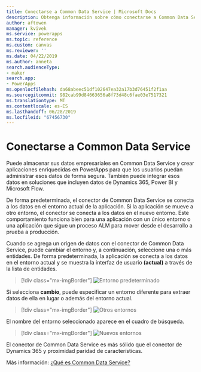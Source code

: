 ```yaml
---
title: Conectarse a Common Data Service | Microsoft Docs
description: Obtenga información sobre cómo conectarse a Common Data Service y usarlo para compilar aplicaciones en PowerApps.
author: aftowen
manager: kvivek
ms.service: powerapps
ms.topic: reference
ms.custom: canvas
ms.reviewer: ''
ms.date: 04/22/2019
ms.author: anneta
search.audienceType:
- maker
search.app:
- PowerApps
ms.openlocfilehash: da68abeec51df102647ea32a17b3d76451f2f1aa
ms.sourcegitcommit: 982cab99d84663656a8f73d48c6fae03e7517321
ms.translationtype: MT
ms.contentlocale: es-ES
ms.lasthandoff: 06/28/2019
ms.locfileid: "67456730"
---
```

# <a name="connect-to-common-data-service"></a>Conectarse a Common Data Service

Puede almacenar sus datos empresariales en Common Data Service y crear aplicaciones enriquecidas en PowerApps para que los usuarios puedan administrar esos datos de forma segura. También puede integrar esos datos en soluciones que incluyen datos de Dynamics 365, Power BI y Microsoft Flow.

De forma predeterminada, el conector de Common Data Service se conecta a los datos en el entorno actual de la aplicación. Si la aplicación se mueve a otro entorno, el conector se conecta a los datos en el nuevo entorno. Este comportamiento funciona bien para una aplicación con un único entorno o una aplicación que sigue un proceso ALM para mover desde el desarrollo a prueba a producción.

Cuando se agrega un origen de datos con el conector de Common Data Service, puede cambiar el entorno y, a continuación, seleccione una o más entidades. De forma predeterminada, la aplicación se conecta a los datos en el entorno actual y se muestra la interfaz de usuario **(actual)** a través de la lista de entidades.

> [!div class="mx-imgBorder"]
> ![Entorno predeterminado](media/connection-common-data-service/common-data-service-connection-change-environment.png)

Si selecciona **cambio**, puede especificar un entorno diferente para extraer datos de ella en lugar o además del entorno actual.

> [!div class="mx-imgBorder"]
> ![Otros entornos](media/connection-common-data-service/common-data-service-connection-select-environment.png)

El nombre del entorno seleccionado aparece en el cuadro de búsqueda.

> [!div class="mx-imgBorder"]
> ![Nuevos entornos](media/connection-common-data-service/common-data-service-connection-after-change-environment.png)

El conector de Common Data Service es más sólido que el conector de Dynamics 365 y proximidad paridad de características.

Más información: [¿Qué es Common Data Service?](../../common-data-service/data-platform-intro.md)
